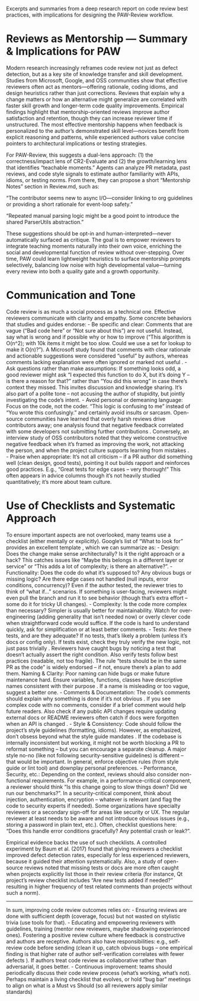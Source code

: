 Excerpts and summaries from a deep research report on code review best practices, with implications for designing the PAW-Review workflow.

# Reviews as Mentorship — Summary & Implications for PAW

Modern research increasingly reframes code review not just as defect detection, but as a key site of knowledge transfer and skill development. Studies from Microsoft, Google, and OSS communities show that effective reviewers often act as mentors—offering rationale, coding idioms, and design heuristics rather than just corrections. Reviews that explain why a change matters or how an alternative might generalize are correlated with faster skill growth and longer-term code quality improvements. Empirical findings highlight that mentorship-oriented reviews improve author satisfaction and retention, though they can increase reviewer time if unstructured. The most effective mentorship happens when feedback is personalized to the author’s demonstrated skill level—novices benefit from explicit reasoning and patterns, while experienced authors value concise pointers to architectural implications or testing strategies.

For PAW-Review, this suggests a dual-lens approach: (1) the correctness/impact lens of CR2-Evaluate and (2) the growth/learning lens that identifies “teachable moments.” Agents can analyze PR metadata, past reviews, and code style signals to estimate author familiarity with APIs, idioms, or testing norms. From there, they can propose a short “Mentorship Notes” section in Review.md, such as:

“The contributor seems new to async I/O—consider linking to org guidelines or providing a short rationale for event-loop safety.”

“Repeated manual parsing logic might be a good point to introduce the shared ParserUtils abstraction.”

These suggestions should be opt-in and human-interpreted—never automatically surfaced as critique. The goal is to empower reviewers to integrate teaching moments naturally into their own voice, enriching the social and developmental function of review without over-stepping. Over time, PAW could learn lightweight heuristics to surface mentorship prompts selectively, balancing low noise with high developmental value—turning every review into both a quality gate and a growth opportunity.

# Communication and Tone

Code review is as much a social process as a technical one. Effective reviewers
 communicate with clarity and empathy. Some concrete behaviors that studies and guides endorse: - Be
 specific and clear: Comments that are vague (“Bad code here” or “Not sure about this”) are not useful.
 Instead, say what is wrong and if possible why or how to improve (“This algorithm is O(n^2); with 10k items
 it might be too slow. Could we use a set for lookup to make it O(n)?”). A Microsoft study found that
 comments with clear rationale and actionable suggestions were considered “useful” by authors, whereas
 comments lacking explanation were often ignored or marked not useful . - Ask questions rather
 than make assumptions: If something looks odd, a good reviewer might ask “I expected this function to
 do X, but it’s doing Y – is there a reason for that?” rather than “You did this wrong” in case there’s context
 they missed. This invites discussion and knowledge sharing. It’s also part of a polite tone – not accusing the
 author of stupidity, but jointly investigating the code’s intent. - Avoid personal or demeaning language:
 Focus on the code, not the coder. “This logic is confusing to me” instead of “You wrote this confusingly.” and
 certainly avoid insults or sarcasm. Open-source communities have learned that overly harsh reviews drive
 contributors away; one analysis found that negative feedback correlated with some developers not
 submitting further contributions . Conversely, an interview study of OSS contributors noted that they
 welcome constructive negative feedback when it’s framed as improving the work, not attacking the person,
 and when the project culture supports learning from mistakes . - Praise when appropriate: It’s not
 all criticism – if a PR author did something well (clean design, good tests), pointing it out builds rapport and
 reinforces good practices. E.g., “Great tests for edge cases – very thorough!” This often appears in advice
 columns though it’s not heavily studied quantitatively; it’s more about team culture.

# Use of Checklists and Systematic Approach

To ensure important aspects are not overlooked, many
 teams use a checklist (either mentally or explicitly). Google’s list of “What to look for” provides an excellent
 template , which we can summarize as: - Design: Does the change make sense architecturally? Is it
 the right approach or a hack? This catches issues like “Maybe this belongs in a different layer or service” or
 “This adds a lot of complexity; is there an alternative?”. - Functionality: Does the code do what it’s supposed
 to? Any obvious bugs or missing logic? Are there edge cases not handled (null inputs, error conditions,
 concurrency)? Even if the author tested, the reviewer tries to think of “what if…” scenarios. If
 something is user-facing, reviewers might even pull the branch and run it to see behavior (though that’s
 extra effort – some do it for tricky UI changes). - Complexity: Is the code more complex than necessary?
 Simpler is usually better for maintainability. Watch for over-engineering (adding generality that isn’t needed
 now) or overly clever code when straightforward code would suffice. If the code is hard to understand
 quickly, ask for simplification or at least better comments. - Tests: Are there tests, and are they adequate? If
 no tests, that’s likely a problem (unless it’s docs or config only). If tests exist, check they truly verify the new
 logic, not just pass trivially . Reviewers have caught bugs by noticing a test that doesn’t actually
 assert the right condition. Also verify tests follow best practices (readable, not too fragile). The rule “tests
 should be in the same PR as the code” is widely endorsed – if not, ensure there’s a plan to add them. 
Naming & Clarity: Poor naming can hide bugs or make future maintenance hard. Ensure variables, functions,
 classes have descriptive names consistent with their purpose . If a name is misleading or too vague,
 suggest a better one. - Comments & Documentation: The code’s comments should explain why something is
 done if it’s not obvious . If you see complex code with no comments, consider if a brief comment would
 help future readers. Also check if any public API changes require updating external docs or README 
reviewers often catch if docs were forgotten when an API is changed . - Style & Consistency: Code should
 follow the project’s style guidelines (formatting, idioms). However, as emphasized, don’t obsess beyond
 what the style guide mandates . If the codebase is internally inconsistent but working, it might not
 be worth blocking a PR to reformat something – but you can encourage a separate cleanup. A major style
 no-no (like not following security-sensitive guidelines) is different – that would be important. In general,
 enforce objective rules (from style guide or lint tool) and downplay personal preferences. - Performance,
 Security, etc.: Depending on the context, reviews should also consider non-functional requirements. For
 example, in a performance-critical component, a reviewer should think “Is this change going to slow things
 down? Did we run our benchmarks?”. In a security-critical component, think about injection, authentication,
 encryption – whatever is relevant (and flag the code to security experts if needed). Some organizations have
 specialty reviewers or a secondary sign-off for areas like security or UX. The regular reviewer at least needs
 to be aware and not introduce obvious issues (e.g., storing a password in plain text, etc.). Often, checklist
 questions here: “Does this handle error conditions gracefully? Any potential crash or leak?”.
 
 Empirical evidence backs the use of such checklists. A controlled experiment by Baum et al. (2017) found
 that giving reviewers a checklist improved defect detection rates, especially for less experienced reviewers,
 because it guided their attention systematically. Also, a study of open-source reviews noted that missing
 tests or docs are more often caught when projects explicitly list those in their review criteria (for instance,
 Qt project’s review checklist includes “Are new tests added if needed?” resulting in higher frequency of test
related comments than projects without such a norm).

---

 In sum, improving code review outcomes relies on: - Ensuring reviews are done with sufficient depth
 (coverage, focus) but not wasted on stylistic trivia (use tools for that). - Educating and empowering
 reviewers with guidelines, training (mentor new reviewers, maybe shadowing experienced ones). 
Fostering a positive review culture where feedback is constructive and authors are receptive. Authors
 also have responsibilities: e.g., self-review code before sending (clean it up, catch obvious bugs – one
 empirical finding is that higher rate of author self-verification correlates with fewer defects ). If authors
 treat code review as collaborative rather than adversarial, it goes better. - Continuous improvement: teams
 should periodically discuss their code review process (what’s working, what’s not). Perhaps maintain a living
 checklist that evolves, or hold “bug bar” meetings to align on what is a Must vs Should (so all reviewers
 apply similar standards)